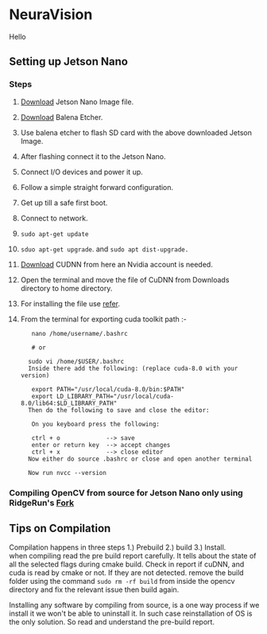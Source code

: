 # NeuraVision
Hello
## Setting up Jetson Nano

### Steps
1. [Download](https://developer.nvidia.com/embedded/l4t/r32_release_v7.1/jp_4.6.1_b110_sd_card/jeston_nano/jetson-nano-jp461-sd-card-image.zip) Jetson Nano Image file.
2. [Download](https://www.balena.io/etcher/) Balena Etcher.
3. Use balena etcher to flash SD card with the above downloaded Jetson Image.
4. After flashing connect it to the Jetson Nano.
5. Connect I/O devices and power it up.
6. Follow a simple straight forward configuration.
7. Get up till a safe first boot.
8. Connect to network.
9. `sudo apt-get update`
10. `sduo apt-get upgrade`. and `sudo apt dist-upgrade.`
11. [Download](https://developer.nvidia.com/cudnn-download-survey) CUDNN from here an Nvidia account is needed.
12. Open the terminal and move the file of CuDNN from Downloads directory to home directory.
13. For installing the file use [refer](https://docs.nvidia.com/deeplearning/cudnn/install-guide/index.html).
14. From the terminal for exporting  cuda toolkit path :-

           nano /home/username/.bashrc

           # or

          sudo vi /home/$USER/.bashrc
          Inside there add the following: (replace cuda-8.0 with your version)

           export PATH="/usr/local/cuda-8.0/bin:$PATH"
           export LD_LIBRARY_PATH="/usr/local/cuda-8.0/lib64:$LD_LIBRARY_PATH"
          Then do the following to save and close the editor:

           On you keyboard press the following: 

           ctrl + o             --> save 
           enter or return key  --> accept changes
           ctrl + x             --> close editor
          Now either do source .bashrc or close and open another terminal

          Now run nvcc --version
          
### Compiling OpenCV from source for Jetson Nano only using RidgeRun's [Fork](https://developer.ridgerun.com/wiki/index.php/Compiling_OpenCV_from_Source)

## Tips on Compilation
Compilation happens in three steps 1.) Prebuild 2.) build 3.) Install. \
when compiling read the pre build report carefully. It tells about the state of all the selected flags during cmake build. Check in report if cuDNN, and cuda is read by cmake or not. If they are not detected. remove the build folder using the command ` sudo rm -rf build ` from inside the opencv directory and fix the relevant issue then build again.

Installing any software by compiling from source, is a one way process if we install it we won't be able to uninstall it. In such case reinstallation of OS is the only solution. So read and understand the pre-build report.
    
